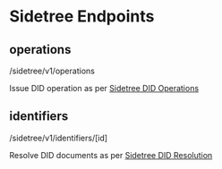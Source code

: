 # Sidetree Endpoints

## operations

/sidetree/v1/operations

Issue DID operation as per [Sidetree DID Operations](sidetree.html#did-operations)

## identifiers

/sidetree/v1/identifiers/[id]

Resolve DID documents as per [Sidetree DID Resolution](sidetree.html#did-resolution)
